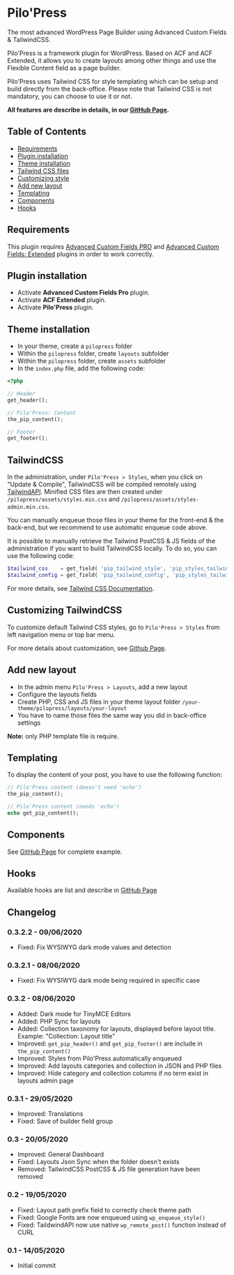 # Pilo'Press

The most advanced WordPress Page Builder using Advanced Custom Fields & TailwindCSS.

Pilo'Press is a framework plugin for WordPress. Based on ACF and ACF Extended, it allows you to create layouts among other things and use the Flexible Content field as a page builder.

Pilo'Press uses Tailwind CSS for style templating which can be setup and build directly from the back-office.
Please note that Tailwind CSS is not mandatory, you can choose to use it or not. 

**All features are describe in details, in our [GitHub Page](https://pilot-in.github.io/PiloPress/).**

## Table of Contents

- [Requirements](#requirements)
- [Plugin installation](#plugin-installation)
- [Theme installation](#theme-installation)
- [Tailwind CSS files](#tailwind-css-files)
- [Customizing style](#customizing-style)
- [Add new layout](#add-new-layout)
- [Templating](#templating)
- [Components](#components)
- [Hooks](#hooks)

## Requirements

This plugin requires [Advanced Custom Fields PRO](https://www.advancedcustomfields.com/pro/) and [Advanced Custom Fields: Extended](https://wordpress.org/plugins/acf-extended/) plugins in order to work correctly.

## Plugin installation

- Activate **Advanced Custom Fields Pro** plugin.
- Activate **ACF Extended** plugin.
- Activate **Pilo'Press** plugin.

## Theme installation

- In your theme, create a `pilopress` folder
- Within the `pilopress` folder, create `layouts` subfolder
- Within the `pilopress` folder, create `assets` subfolder
- In the `index.php` file, add the following code:
```php
<?php 

// Header
get_header(); 

// Pilo'Press: Content
the_pip_content();

// Footer
get_footer();

```

## TailwindCSS

In the administration, under `Pilo'Press > Styles`, when you click on "Update & Compile", TailwindCSS will be compiled remotely using [TailwindAPI](https://www.tailwindapi.com/). Minified CSS files are then created under `/pilopress/assets/styles.min.css` and `/pilopress/assets/styles-admin.min.css`.

You can manually enqueue those files in your theme for the front-end & the back-end, but we recommend to use automatic enqueue code above.

It is possible to manually retrieve the Tailwind PostCSS & JS fields of the administration if you want to build TailwindCSS locally. To do so, you can use the following code:

```php
$tailwind_css    = get_field( 'pip_tailwind_style', 'pip_styles_tailwind' );
$tailwind_config = get_field( 'pip_tailwind_config', 'pip_styles_tailwind' );
```

For more details, see [Tailwind CSS Documentation](https://tailwindcss.com/docs/installation/).

## Customizing TailwindCSS

To customize default Tailwind CSS styles, go to `Pilo'Press > Styles` from left navigation menu or top bar menu.
 
For more details about customization, see [Github Page](https://pilot-in.github.io/PiloPress/docs/customizing-styles/).

## Add new layout

- In the admin menu `Pilo'Press > Layouts`, add a new layout
- Configure the layouts fields
- Create PHP, CSS and JS files in your theme layout folder `/your-theme/pilopress/layouts/your-layout`
- You have to name those files the same way you did in back-office settings

**Note:** only PHP template file is require.

## Templating

To display the content of your post, you have to use the following function:
```php
// Pilo'Press content (doesn't need 'echo')
the_pip_content();

// Pilo'Press content (needs 'echo')
echo get_pip_content();
```

## Components

See [GitHub Page](https://pilot-in.github.io/PiloPress/docs/components/) for complete example.

## Hooks

Available hooks are list and describe in [GitHub Page](https://pilot-in.github.io/PiloPress/docs/hooks/)

## Changelog

### 0.3.2.2 - 09/06/2020
* Fixed: Fix WYSIWYG dark mode values and detection

### 0.3.2.1 - 08/06/2020
* Fixed: Fix WYSIWYG dark mode being required in specific case

### 0.3.2 - 08/06/2020
* Added: Dark mode for TinyMCE Editors
* Added: PHP Sync for layouts
* Added: Collection taxonomy for layouts, displayed before layout title. Example: "Collection: Layout title"
* Improved: `get_pip_header()` and `get_pip_footer()` are include in `the_pip_content()`
* Improved: Styles from Pilo'Press automatically enqueued
* Improved: Add layouts categories and collection in JSON and PHP files
* Improved: Hide category and collection columns if no term exist in layouts admin page

### 0.3.1 - 29/05/2020
* Improved: Translations
* Fixed: Save of builder field group

### 0.3 - 20/05/2020
* Improved: General Dashboard
* Fixed: Layouts Json Sync when the folder doesn't exists
* Removed: TailwindCSS PostCSS & JS file generation have been removed

### 0.2 - 19/05/2020
* Fixed: Layout path prefix field to correctly check theme path
* Fixed: Google Fonts are now enqueued using `wp_enqueue_style()`
* Fixed: TaildwindAPI now use native `wp_remote_post()` function instead of CURL

### 0.1 - 14/05/2020
* Initial commit
